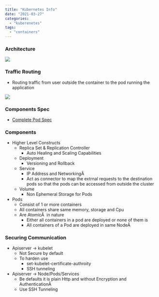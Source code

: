 ```yaml
---
title: "Kubernetes Info"
date: "2021-03-27"
categories: 
  - "kuberenetes"
tags: 
  - "containers"
---
```


### Architecture

![](/assets/images/kube_01-768x491.jpg)

### Traffic Routing

- Routing traffic from user outside the container to the pod running the application

![](/assets/images/kube_02-768x186.jpg)

### Components Spec

- [Complete Pod Spec](https://pkg.go.dev/k8s.io/api/core/v1#PodSpec)

### Components
- Higher Level Constructs
    - Replica Set & Replication Controller
        - Auto Healing and Scaling Capabilities
    - Deployment
        - Versioning and Rollback
    - Service
        - IP Address and NetworkingÂ 
        - Act as connector to map the extrnal requests to the destination pods so that the pods can be accessed from outside the cluster
    - Volume
        - Non Ephemeral Storage for Pods
- Pods  
    - Consist of 1 or more containers
    - All containers share same memory, storage and Cpu
    - Are AtomicÂ  in nature
        - Either all containers in a pod are deployed or none of them is
        - All containers of a Pod are deployed in same NodeÂ 

### Securing Communication
- Apiserver -> kubelet
    - Not Secure by default
    - To harden use
        - set-kubelet-certificate-authroity
        - SSH tunneling
- Apiserver -> Node/Pods/Services
    - Be defaults it is plain Http and without Encryption and AuthenticationÂ 
    - Use SSH Tunneling
